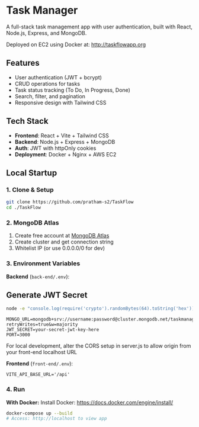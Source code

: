 # Task Manager

A full-stack task management app with user authentication, built with React, Node.js, Express, and MongoDB.

Deployed on EC2 using Docker at: http://taskflowapp.org

## Features

- User authentication (JWT + bcrypt)
- CRUD operations for tasks
- Task status tracking (To Do, In Progress, Done)
- Search, filter, and pagination
- Responsive design with Tailwind CSS

## Tech Stack

- **Frontend**: React + Vite + Tailwind CSS
- **Backend**: Node.js + Express + MongoDB
- **Auth**: JWT with httpOnly cookies
- **Deployment**: Docker + Nginx + AWS EC2

## Local Startup

### 1. Clone & Setup
```bash
git clone https://github.com/pratham-s2/TaskFlow
cd ./TaskFlow
```

### 2. MongoDB Atlas
1. Create free account at [MongoDB Atlas](https://www.mongodb.com/atlas)
2. Create cluster and get connection string
3. Whitelist IP (or use 0.0.0.0/0 for dev)

### 3. Environment Variables

**Backend** (`back-end/.env`):
## Generate JWT Secret
```bash
node -e "console.log(require('crypto').randomBytes(64).toString('hex'))"
```
```env
MONGO_URL=mongodb+srv://username:password@cluster.mongodb.net/taskmanager?retryWrites=true&w=majority
JWT_SECRET=your-secret-jwt-key-here
PORT=3000
```

For local development, alter the CORS setup in server.js to allow origin from your front-end localhost URL

**Frontend** (`front-end/.env`):
```env
VITE_API_BASE_URL='/api'
```

### 4. Run

**With Docker:**
Install Docker: https://docs.docker.com/engine/install/
```bash
docker-compose up --build
# Access: http://localhost to view app
```

